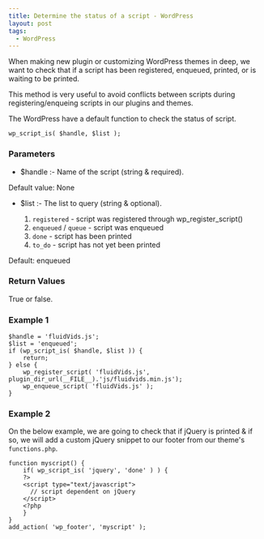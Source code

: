 ```yaml
---
title: Determine the status of a script - WordPress
layout: post
tags:
  - WordPress
---
```


When making new plugin or customizing WordPress themes in deep, we want to check that if a script has been registered, enqueued, printed, or is waiting to be printed.

This method is very useful to avoid conflicts between scripts during registering/enqueing scripts in our plugins and themes.

The WordPress have a default function to check the status of script.

	wp_script_is( $handle, $list );
	
### Parameters

* $handle :- Name of the script (string & required).

Default value: None

* $list :- The list to query (string & optional).

	1. `registered` - script was registered through wp_register_script()
	2. `enqueued` / `queue` - script was enqueued
	3. `done` - script has been printed
	4. `to_do` - script has not yet been printed

Default: enqueued

### Return Values

True or false.

### Example 1

	$handle = 'fluidVids.js';
	$list = 'enqueued';
	if (wp_script_is( $handle, $list )) {
		return;
	} else {
		wp_register_script( 'fluidVids.js', plugin_dir_url(__FILE__).'js/fluidvids.min.js');
		wp_enqueue_script( 'fluidVids.js' );
	}


### Example 2

On the below example, we are going to check that if jQuery is printed & if so, we will add a custom jQuery snippet to our footer from our theme's `functions.php`.
		
	function myscript() {
		if( wp_script_is( 'jquery', 'done' ) ) {
		?>
		<script type="text/javascript">
		  // script dependent on jQuery
		</script>
		<?php
		}
	}
	add_action( 'wp_footer', 'myscript' );

